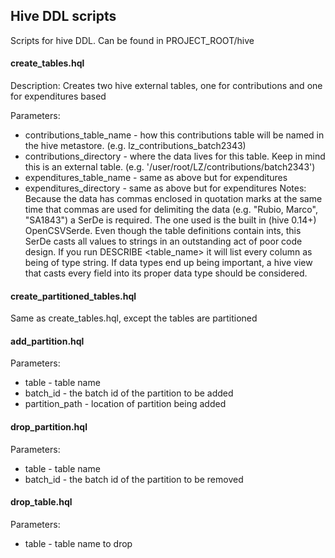 ## Hive DDL scripts
Scripts for hive DDL. Can be found in PROJECT_ROOT/hive

#### create_tables.hql
Description: Creates two hive external tables, one for contributions and one for expenditures based

Parameters:
* contributions_table_name - how this contributions table will be named in the hive metastore. (e.g. lz_contributions_batch2343)
* contributions_directory - where the data lives for this table. Keep in mind this is an external table. (e.g. '/user/root/LZ/contributions/batch2343')
* expenditures_table_name - same as above but for expenditures
* expenditures_directory - same as above but for expenditures
Notes: Because the data has commas enclosed in quotation marks at the same time that commas are used for delimiting the data (e.g. "Rubio, Marco", "SA1843")
a SerDe is required. The one used is the built in (hive 0.14+) OpenCSVSerde. Even though the table definitions contain ints, this SerDe casts all values
to strings in an outstanding act of poor code design. If you run DESCRIBE <table_name> it will list every column as being of type string. If data types
end up being important, a hive view that casts every field into its proper data type should be considered.

#### create_partitioned_tables.hql
Same as create_tables.hql, except the tables are partitioned

#### add_partition.hql
Parameters:
* table - table name
* batch_id - the batch id of the partition to be added 
* partition_path - location of partition being added

#### drop_partition.hql
Parameters:
* table - table name
* batch_id - the batch id of the partition to be removed

#### drop_table.hql
Parameters:
* table - table name to drop
